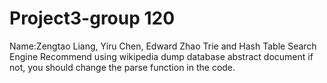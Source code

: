 # Project3-group 120
Name:Zengtao Liang, Yiru Chen, Edward Zhao
Trie and Hash Table Search Engine
Recommend using wikipedia dump database abstract document
if not, you should change the parse function in the code.
